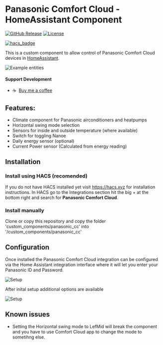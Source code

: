 # Panasonic Comfort Cloud - HomeAssistant Component

[![GitHub Release][releases-shield]][releases]
[![License][license-shield]](LICENSE)

[![hacs_badge](https://img.shields.io/badge/HACS-Default-orange.svg?style=for-the-badge)](https://github.com/custom-components/hacs)

This is a custom component to allow control of Panasonic Comfort Cloud devices in [HomeAssistant](https://home-assistant.io).

![Example entities](https://github.com/sockless-coding/panasonic_cc/raw/master/doc/entities.png)

#### Support Development
- :coffee:&nbsp;&nbsp;[Buy me a coffee](https://www.buymeacoffee.com/sockless)


## Features:

* Climate component for Panasonic airconditioners and heatpumps
* Horizontal swing mode selection
* Sensors for inside and outside temperature (where available)
* Switch for toggling Nanoe
* Daily energy sensor (optional)
* Current Power sensor (Calculated from energy reading)


## Installation

### Install using HACS (recomended)
If you do not have HACS installed yet visit https://hacs.xyz for installation instructions.
In HACS go to the Integrations section hit the big + at the bottom right and search for **Panasonic Comfort Cloud**.

### Install manually
Clone or copy this repository and copy the folder 'custom_components/panasonic_cc' into '<homeassistant config>/custom_components/panasonic_cc'

## Configuration

Once installed the Panasonic Comfort Cloud integration can be configured via the Home Assistant integration interface where it will let you enter your Panasonic ID and Password.

![Setup](https://github.com/aceindy/panasonic_cc/raw/master/doc/setup_dlg.png)

After inital setup additional options are available

![Setup](https://github.com/aceindy/panasonic_cc/raw/master/doc/options_dlg.png)

## Known issues

- Setting the Horizontal swing mode to LefMid will break the component and you have to use Comfort Cloud app to change the mode to sometihng else.

[license-shield]: https://img.shields.io/github/license/aceindy/panasonic_cc.svg?style=for-the-badge
[releases-shield]: https://img.shields.io/github/releaseaceindy/panasonic_cc.svg?style=for-the-badge
[releases]: https://github.com/aceindy/panasonic_cc/releases
